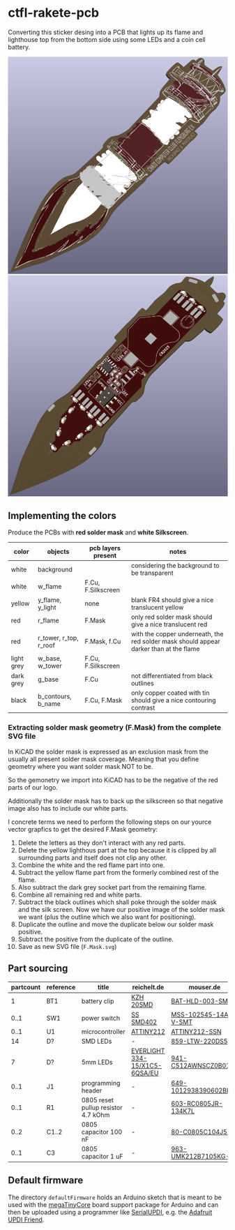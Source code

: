 # ctfl-rakete-pcb

Converting this sticker desing into a PCB that lights up its flame and lighthouse top from the bottom side using some LEDs and a coin cell battery.

![ctfl-rakete-pcb-front.png](img/ctfl-rakete-pcb-front.png)
![ctfl-rakete-pcb-back.png](img/ctfl-rakete-pcb-back.png)

## Implementing the colors

Produce the PCBs with **red solder mask** and **white Silkscreen**.

| color | objects | pcb layers present | notes |
| --- | --- | --- | --- |
| white | background |  | considering the background to be transparent |
| white | w_flame | F.Cu, F.Silkscreen |  |
| yellow | y_flame, y_light | none | blank FR4 should give a nice translucent yellow |
| red | r_flame | F.Mask | only red solder mask should give a nice translucent red |
| red | r_tower, r_top, r_roof | F.Mask, f.Cu | with the copper underneath, the red solder mask should appear darker than at the flame |
| light grey | w_base, w_tower | F.Cu, F.Silkscreen |  |
| dark grey | g_base | F.Cu | not differentiated from black outlines |
| black | b_contours, b_name | F.Cu, F.Mask | only copper coated with tin should give a nice contouring contrast |

### Extracting solder mask geometry (F.Mask) from the complete SVG file

In KiCAD the solder mask is expressed as an exclusion mask from the usually all present solder mask coverage.
Meaning that you define geometry where you want solder mask NOT to be.

So the gemonetry we import into KiCAD has to be the negative of the red parts of our logo.

Additionally the solder mask has to back up the silkscreen so that negative image also has to include our white parts.

I concrete terms we need to perform the following steps on our yource vector grapfics to get the desired F.Mask geometry:
1. Delete the letters as they don't interact with any red parts.
2. Delete the yellow lighthous part at the top because it is clipped by all surrounding parts and itself does not clip any other.
3. Combine the white and the red flame part into one.
4. Subtract the yellow flame part from the formerly combined rest of the flame.
5. Also subtract the dark grey socket part from the remaining flame.
6. Combine all remaining red and white parts.
7. Subtract the black outlines which shall poke through the solder mask and the silk screen. Now we have our positive image of the solder mask we want (plus the outline which we also want for positioning).
8. Duplicate the outline and move the duplicate below our solder mask positive.
9. Subtract the positive from the duplicate of the outline.
10. Save as new SVG file (`F.Mask.svg`)

## Part sourcing

| partcount | reference | title | reichelt.de | mouser.de |
| --- | --- | --- | --- | --- |
| 1 | BT1 | battery clip | [KZH 20SMD](https://www.reichelt.de/knopfzellenclip-fuer-20-mm-smd-kzh-20smd-p56574.html) | [BAT-HLD-003-SMT](https://www.mouser.de/ProductDetail/TE-Connectivity-Linx-Technologies/BAT-HLD-003-SMT?qs=TuK3vfAjtkVRZQIT6eTqjQ%3D%3D) |
| 0..1 | SW1 | power switch | [SS SMD402](https://www.reichelt.de/schiebeschalter-1x-um-liegend-smd-ss-smd402-p112181.html) | [MSS-102545-14A-V-SMT](https://www.mouser.de/ProductDetail/CUI-Devices/MSS-102545-14A-V-SMT?qs=DRkmTr78QARl%2FtwuH8uRQg%3D%3D) |
| 0..1 | U1 | microcontroller | [ATTINY212](https://www.reichelt.de/8-bit-attiny-avr-risc-mikrocontroller-2-kb-20-mhz-soic-8-attiny212-ssn-p335520.html) | [ATTINY212-SSN](https://www.mouser.de/ProductDetail/Microchip-Technology/ATTINY212-SSN?qs=3HJ2avRr9PJX8cJeG3zkDw%3D%3D) |
| 14 | D? | SMD LEDs | - | [859-LTW-220DS5](https://www.mouser.de/ProductDetail/Lite-On/LTW-220DS5?qs=xb8aMrBSZRKaoLOPaZYE%252BQ%3D%3D) |
| 7 | D? | 5mm LEDs | [EVERLIGHT 334-15/X1C5-6QSA/EU](https://www.reichelt.de/led-5-mm-bedrahtet-warmweiss-7150-mcd-50--led-el-5-7150ww-p164207.html) | [941-C512AWNSCZ0B0152](https://www.mouser.de/ProductDetail/Cree-LED/C512A-WNS-CZ0B0152?qs=xEJ61ozf1a3Ja%252B55bf1fHw%3D%3D) |
| 0..1 | J1 | programming header | - | [649-1012938390602BLF](https://www.mouser.de/ProductDetail/Amphenol-FCI/10129383-906002BLF?qs=0lQeLiL1qyaImH9UJDemiQ%3D%3D) |
| 0..1 | R1 | 0805 reset pullup resistor 4.7 kOhm | - | [603-RC0805JR-134K7L](https://www.mouser.de/ProductDetail/YAGEO/RC0805JR-134K7L?qs=fRxXYNj8ftF%2Fopn8%252BQV78Q%3D%3D) |
| 0..2 | C1..2 | 0805 capacitor 100 nF | - | [80-C0805C104J5R](https://www.mouser.de/ProductDetail/KEMET/C0805C104J5RACTU?qs=gbgtKHXraGH15GhoNPXHBg%3D%3D) |
| 0..1 | C3 | 0805 capacitor 1 uF | - | [963-UMK212B7105KG-T](https://www.mouser.de/ProductDetail/TAIYO-YUDEN/UMK212B7105KG-T?qs=PzICbMaShUdi76GLXMVYcA%3D%3D) |

## Default firmware

The directory `defaultFirmware` holds an Arduino sketch that is meant to be used with the [megaTinyCore](https://github.com/SpenceKonde/megaTinyCore) board support package for Arduino and can then be uploaded using a programmer like [SerialUPDI](https://github.com/wagiminator/AVR-Programmer/tree/master/SerialUPDI_Programmer), e.g. the [Adafruit UPDI Friend](https://learn.adafruit.com/adafruit-updi-friend).

